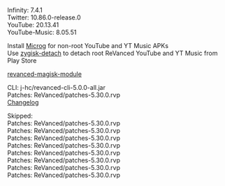 Infinity: 7.4.1  
Twitter: 10.86.0-release.0  
YouTube: 20.13.41  
YouTube-Music: 8.05.51  

Install [Microg](https://github.com/ReVanced/GmsCore/releases) for non-root YouTube and YT Music APKs  
Use [zygisk-detach](https://github.com/j-hc/zygisk-detach) to detach root ReVanced YouTube and YT Music from Play Store  

[revanced-magisk-module](https://github.com/j-hc/revanced-magisk-module)
  
CLI: j-hc/revanced-cli-5.0.0-all.jar  
Patches: ReVanced/patches-5.30.0.rvp  
[Changelog](https://github.com/ReVanced/revanced-patches/releases/tag/v5.30.0)  

Skipped:  
Patches: ReVanced/patches-5.30.0.rvp  
Patches: ReVanced/patches-5.30.0.rvp  
Patches: ReVanced/patches-5.30.0.rvp  
Patches: ReVanced/patches-5.30.0.rvp  
Patches: ReVanced/patches-5.30.0.rvp  
Patches: ReVanced/patches-5.30.0.rvp  
Patches: ReVanced/patches-5.30.0.rvp  
Patches: ReVanced/patches-5.30.0.rvp                  
